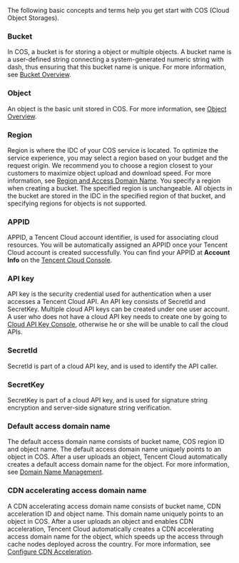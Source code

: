The following basic concepts and terms help you get start with COS (Cloud Object Storages).
### Bucket
In COS, a bucket is for storing a object or multiple objects. A bucket name is a user-defined string connecting a system-generated numeric string with dash, thus ensuring that this bucket name is unique. For more information, see [Bucket Overview](/document/product/436/13312).
### Object
An object is the basic unit stored in COS. For more information, see [Object Overview](/document/product/436/13324).
### Region
Region is where the IDC of your COS service is located. To optimize the service experience, you may select a region based on your budget and the request origin. We recommend you to choose a region closest to your customers to maximize object upload and download speed. For more information, see [Region and Access Domain Name](/document/product/436/6224).
You specify a region when creating a bucket. The specified region is unchangeable. All objects in the bucket are stored in the IDC in the specified region of that bucket, and specifying regions for objects is not supported.
### APPID
APPID, a Tencent Cloud account identifier, is used for associating cloud resources. You will be automatically assigned an APPID once your Tencent Cloud account is created successfully. You can find your APPID at **Account Info** on the [Tencent Cloud Console](https://console.cloud.tencent.com/developer).
### API key
API key is the security credential used for authentication when a user accesses a Tencent Cloud API. An API key consists of SecretId and SecretKey. Multiple cloud API keys can be created under one user account. A user who does not have a cloud API key needs to create one by going to [Cloud API Key Console](https://console.cloud.tencent.com/capi), otherwise he or she will be unable to call the cloud APIs.
### SecretId 
SecretId is part of a cloud API key, and is used to identify the API caller.
### SecretKey
SecretKey is part of a cloud API key, and is used for signature string encryption and server-side signature string verification.
### Default access domain name
The default access domain name consists of bucket name, COS region ID and object name. The default access domain name uniquely points to an object in COS. After a user uploads an object, Tencent Cloud automatically creates a default access domain name for the object. For more information, see [Domain Name Management](/document/product/436/13396).
### CDN accelerating access domain name
A CDN accelerating access domain name consists of bucket name, CDN acceleration ID and object name. This domain name uniquely points to an object in COS. After a user uploads an object and enables CDN acceleration, Tencent Cloud automatically creates a CDN accelerating access domain name for the object, which speeds up the access through cache nodes deployed across the country. For more information, see [Configure CDN Acceleration](https://cloud.tencent.com/document/product/436/18424).

